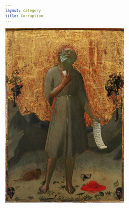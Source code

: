 ```yaml
---
layout: category
title: Corruption
---
```


<img alt="Take off your fancy hat, go preach in the Wilderness, and the sky will be full of glory." src="/_images/Corruption.png?raw=true"/>
